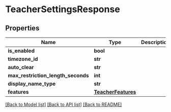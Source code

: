 # TeacherSettingsResponse

## Properties
Name | Type | Description | Notes
------------ | ------------- | ------------- | -------------
**is_enabled** | **bool** |  | [optional] 
**timezone_id** | **str** |  | [optional] 
**auto_clear** | **str** |  | [optional] 
**max_restriction_length_seconds** | **int** |  | [optional] 
**display_name_type** | **str** |  | [optional] 
**features** | [**TeacherFeatures**](TeacherFeatures.md) |  | [optional] 

[[Back to Model list]](../README.md#documentation-for-models) [[Back to API list]](../README.md#documentation-for-api-endpoints) [[Back to README]](../README.md)


